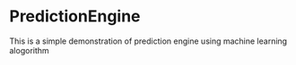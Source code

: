 # PredictionEngine
This is a simple demonstration of prediction engine using machine learning alogorithm
